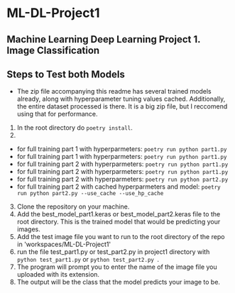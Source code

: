 # ML-DL-Project1

## Machine Learning Deep Learning Project 1. Image Classification

## Steps to Test both Models

- The zip file accompanying this readme has several trained models already, along with hyperparameter tuning values cached. Additionally, the entire dataset processed is there. It is a big zip file, but I reccomend using that for performance.

1. In the root directory do `poetry install`.
2.

- for full training part 1 with hyperparmeters: `poetry run python part1.py`
- for full training part 1 with hyperparmeters: `poetry run python part1.py`
- for full training part 2 with hyperparmeters: `poetry run python part1.py`
- for full training part 2 with hyperparmeters: `poetry run python part1.py`
- for full training part 2 with hyperparmeters: `poetry run python part2.py`
- for full training part 2 with cached hyperparmeters and model: `poetry run python part2.py --use_cache --use_hp_cache`

3. Clone the repository on your machine.
4. Add the best_model_part1.keras or best_model_part2.keras file to the root directory. This is the trained model that would be predicting your images.
5. Add the test image file you want to run to the root directory of the repo in 'workspaces/ML-DL-Project1'
6. run the file test_part1.py or test_part2.py in project1 directory with `python test_part1.py` or `python test_part2.py `.
7. The program will prompt you to enter the name of the image file you uploaded with its extension.
8. The output will be the class that the model predicts your image to be.
